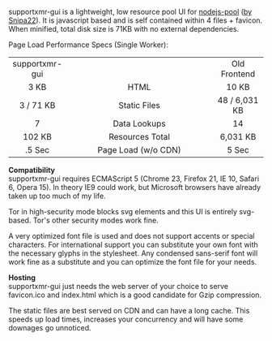 supportxmr-gui is a lightweight, low resource pool UI for <a href="https://github.com/Snipa22/nodejs-pool" target="_blank">nodejs-pool</a> (<a href="https://github.com/Snipa22/" target="_blank">by Snipa22</a>). It is javascript based and is self contained within 4 files + favicon. When minified, total disk size is 71KB with no external dependencies.

Page Load Performance Specs (Single Worker):
<table>
<tr>
  <td width="20%" align="center">supportxmr-gui</td>
  <td></td>
  <td width="20%" align="center">Old Frontend</td>
</tr>
<tr>
  <td width="20%" align="center">3 KB</td>
  <td align="center">HTML</td>
  <td width="20%" align="center">10 KB</td>
</tr>
<tr>
  <td align="center">3 / 71 KB</td>
  <td align="center">Static Files</td>
  <td align="center">48 / 6,031 KB</td>
</tr>
<tr>
  <td align="center">7</td>
  <td align="center">Data Lookups</td>
  <td align="center">14</td>
</tr>
<tr>
  <td align="center">102 KB</td>
  <td align="center">Resources Total</td>
  <td align="center">6,031 KB</td>
</tr>
<tr>
  <td align="center">.5 Sec</td>
  <td align="center">Page Load (w/o CDN)</td>
  <td align="center">5 Sec</td>
</tr>
</table>

<b>Compatibility</b><br>
supportxmr-gui requires ECMAScript 5 (Chrome 23, Firefox 21, IE 10, Safari 6, Opera 15). In theory IE9 could work, but Microsoft browsers have already taken up too much of my life.

Tor in high-security mode blocks svg elements and this UI is entirely svg-based. Tor's other security modes work fine.

A very optimized font file is used and does not support accents or special characters. For international support you can substitute your own font with the necessary glyphs in the stylesheet. Any condensed sans-serif font will work fine as a substitute and you can optimize the font file for your needs.

<b>Hosting</b><br>
supportxmr-gui just needs the web server of your choice to serve favicon.ico and index.html which is a good candidate for Gzip compression.

The static files are best served on CDN and can have a long cache. This speeds up load times, increases your concurrency and will have some downages go unnoticed.









